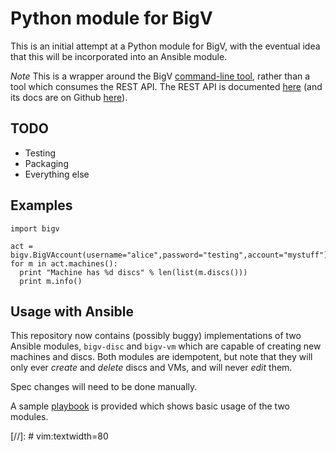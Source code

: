 # Python module for BigV

This is an initial attempt at a Python module for BigV, with the eventual idea
that this will be incorporated into an Ansible module.

*Note* This is a wrapper around the BigV [command-line tool][1], rather than a
tool which consumes the REST API. The REST API is documented [here][2] (and its
docs are on Github [here][3]).

## TODO

* Testing
* Packaging
* Everything else

## Examples

    import bigv
  
    act = bigv.BigVAccount(username="alice",password="testing",account="mystuff")
    for m in act.machines():
      print "Machine has %d discs" % len(list(m.discs()))
      print m.info()

## Usage with Ansible

This repository now contains (possibly buggy) implementations of two Ansible
modules, `bigv-disc` and `bigv-vm` which are capable of creating new machines
and discs. Both modules are idempotent, but note that they will only ever
*create* and *delete* discs and VMs, and will never *edit* them.

Spec changes will need to be done manually.

A sample [playbook](sample-playbook.yml) is provided which shows basic usage of
the two modules.

[1]: http://www.bigv.io/download
[2]: http://bigv-api-docs.ichilton.co.uk/api/
[3]: https://github.com/ichilton/bytemark-bigv-api-doc

[//]: # vim:textwidth=80
